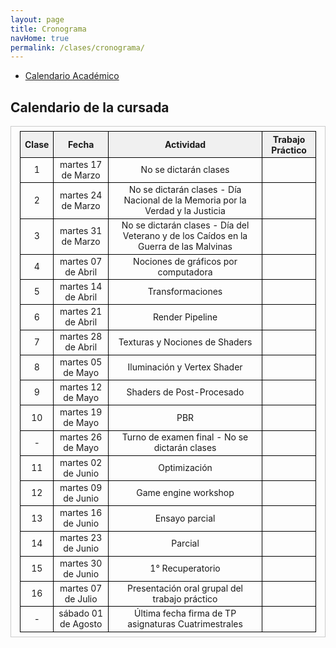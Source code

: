 ```yaml
---
layout: page
title: Cronograma
navHome: true
permalink: /clases/cronograma/
---
```


<style>

table {
  border-collapse: collapse;
  border-spacing: 0;
  font-size: 1em;
  border: 1px solid #CCC;
  margin: 0;
  padding: 0.5em 1em;
}

th {
 font-weight: bold;
  background-color: #F0F0F0;
  border:1px solid #000000;
}

td{
    border:1px solid #000000;
}

</style>

* [Calendario Académico](https://www.frba.utn.edu.ar/calendario-academico/)

## Calendario de la cursada

| Clase | Fecha               | Actividad    | Trabajo Práctico  |
|:-----:|:-------------------:|:------------:|:-----------------:|
|  1    | martes 17 de Marzo | No se dictarán clases ||
|  2    | martes 24 de Marzo | No se dictarán clases - Día Nacional de la Memoria por la Verdad y la Justicia ||
|  3    | martes 31 de Marzo | No se dictarán clases - Día del Veterano y de los Caídos en la Guerra de las Malvinas ||
|  4    | martes 07 de Abril | Nociones de gráficos por computadora ||
|  5    | martes 14 de Abril | Transformaciones ||
|  6    | martes 21 de Abril | Render Pipeline ||
|  7    | martes 28 de Abril | Texturas y Nociones de Shaders ||
|  8    | martes 05 de Mayo | Iluminación y Vertex Shader ||
|  9    | martes 12 de Mayo | Shaders de Post-Procesado ||
| 10    | martes 19 de Mayo | PBR ||
|  -    | martes 26 de Mayo | Turno de examen final - No se dictarán clases ||
| 11    | martes 02 de Junio | Optimización ||
| 12    | martes 09 de Junio | Game engine workshop ||
| 13    | martes 16 de Junio | Ensayo parcial ||
| 14    | martes 23 de Junio | Parcial ||
| 15    | martes 30 de Junio | 1° Recuperatorio ||
| 16    | martes 07 de Julio | Presentación oral grupal del trabajo práctico ||
|  -    | sábado 01 de Agosto | Última fecha firma de TP asignaturas Cuatrimestrales ||

